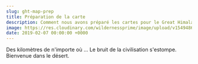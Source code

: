 ```yaml
---
slug: ght-map-prep
title: Préparation de la carte
description: Comment nous avons préparé les cartes pour le Great Himalaya Trail.
image: https://res.cloudinary.com/wildernessprime/image/upload/v1549486862/media/nepal.jpg
date: 2019-02-07 00:00:00 +0000
---
```

Des kilomètres de n'importe où ... Le bruit de la civilisation s'estompe. Bienvenue dans le désert.